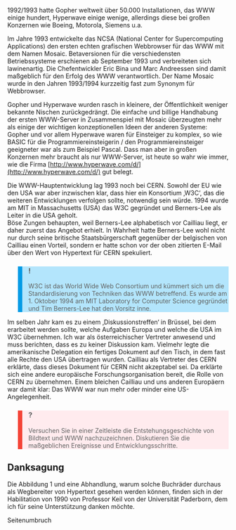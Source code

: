 1992/1993 hatte Gopher weltweit über 50.000 Installationen, das WWW einige hundert, Hyperwave einige wenige, allerdings diese bei großen Konzernen wie Boeing, Motorola, Siemens u.a.

Im Jahre 1993 entwickelte das NCSA (National Center for Supercomputing Applications) den ersten echten grafischen Webbrowser für das WWW mit dem Namen Mosaic. Betaversionen für die verschiedensten Betriebssysteme erschienen ab September 1993 und verbreiteten sich lawinenartig. Die Chefentwickler Eric Bina und Marc Andreessen sind damit maßgeblich für den Erfolg des WWW verantwortlich. Der Name Mosaic wurde in den Jahren 1993/1994 kurzzeitig fast zum Synonym für Webbrowser.

Gopher und Hyperwave wurden rasch in kleinere, der Öffentlichkeit weniger bekannte Nischen zurückgedrängt. Die einfache und billige Handhabung der ersten WWW-Server in Zusammenspiel mit Mosaic überzeugten mehr als einige der wichtigen konzeptionellen Ideen der anderen Systeme: Gopher und vor allem Hyperwave waren für Einsteiger zu komplex, so wie BASIC für die Programmiereinsteigerin / den Programmiereinsteiger geeigneter war als zum Beispiel Pascal. Dass man aber in großen Konzernen mehr braucht als nur WWW-Server, ist heute so wahr wie immer, wie die Firma [http://www.hyperwave.com/d/](http://www.hyperwave.com/d/) gut belegt.

Die WWW-Hauptentwicklung lag 1993 noch bei CERN. Sowohl der EU wie den USA war aber inzwischen klar, dass hier ein Konsortium ‚W3C‘, das die weiteren Entwicklungen verfolgen sollte, notwendig sein würde. 1994 wurde am MIT in Massachusetts (USA) das W3C gegründet und Berners-Lee als Leiter in die USA geholt.  
Böse Zungen behaupten, weil Berners-Lee alphabetisch vor Cailliau liegt, er daher zuerst das Angebot erhielt. In Wahrheit hatte Berners-Lee wohl nicht nur durch seine britische Staatsbürgerschaft gegenüber der belgischen von Cailliau einen Vorteil, sondern er hatte schon vor der oben zitierten E-Mail über den Wert von Hypertext für CERN spekuliert.

<blockquote style="background: #B3E5FC; border-left: 10px solid #039BE5">

### !

W3C ist das World Wide Web Consortium und kümmert sich um die Standardisierung von Techniken das WWW betreffend. Es wurde am 1. Oktober 1994 am MIT Laboratory for Computer Science gegründet und Tim Berners-Lee hat den Vorsitz inne.

</blockquote>

Im selben Jahr kam es zu einem ‚Diskussionstreffen‘ in Brüssel, bei dem erarbeitet werden sollte, welche Aufgaben Europa und welche die USA im W3C übernehmen. Ich war als österreichischer Vertreter anwesend und muss berichten, dass es zu keiner Diskussion kam. Vielmehr legte die amerikanische Delegation ein fertiges Dokument auf den Tisch, in dem fast alle Rechte den USA übertragen wurden. Cailliau als Vertreter des CERN erklärte, dass dieses Dokument für CERN nicht akzeptabel sei. Da erklärte sich eine andere europäische Forschungsorganisation bereit, die Rolle von CERN zu übernehmen. Einem bleichen Cailliau und uns anderen Europäern war damit klar: Das WWW war nun mehr oder minder eine US-Angelegenheit.

<blockquote style="background: #FFEBEE; border-left: 10px solid #F44336">

### ?

Versuchen Sie in einer Zeitleiste die Entstehungsgeschichte von Bildtext und WWW nachzuzeichnen. Diskutieren Sie die maßgeblichen Ereignisse und Entwicklungsschritte.

</blockquote>

## Danksagung

Die Abbildung 1 und eine Abhandlung, warum solche Buchräder durchaus als Wegbereiter von Hypertext gesehen werden können, finden sich in der Habilitation von 1990 von Professor Keil von der Universität Paderborn, dem ich für seine Unterstützung danken möchte.

Seitenumbruch
